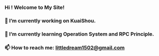### Hi ! Welcome to My Site!
### 🔭 I’m currently working on KuaiShou.
### 🌱 I’m currently learning Operation System and RPC Principle.
### 📫 How to reach me: littledream1502@gmail.com

<!--
**553899811/553899811** is a ✨ _special_ ✨ repository because its `README.md` (this file) appears on your GitHub profile.

Here are some ideas to get you started:

- 🔭 I’m currently working on ...
- 🌱 I’m currently learning ...
- 👯 I’m looking to collaborate on ...
- 🤔 I’m looking for help with ...
- 💬 Ask me about ...
- 📫 How to reach me: ...
- 😄 Pronouns: ...
- ⚡ Fun fact: ...
-->

